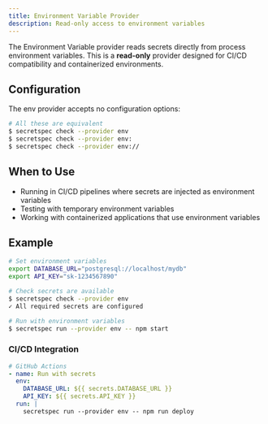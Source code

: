 ```yaml
---
title: Environment Variable Provider
description: Read-only access to environment variables
---
```


The Environment Variable provider reads secrets directly from process environment variables. This is a **read-only** provider designed for CI/CD compatibility and containerized environments.

## Configuration

The env provider accepts no configuration options:

```bash
# All these are equivalent
$ secretspec check --provider env
$ secretspec check --provider env:
$ secretspec check --provider env://
```

## When to Use

- Running in CI/CD pipelines where secrets are injected as environment variables
- Testing with temporary environment variables
- Working with containerized applications that use environment variables

## Example

```bash
# Set environment variables
export DATABASE_URL="postgresql://localhost/mydb"
export API_KEY="sk-1234567890"

# Check secrets are available
$ secretspec check --provider env
✓ All required secrets are configured

# Run with environment variables
$ secretspec run --provider env -- npm start
```

### CI/CD Integration

```yaml
# GitHub Actions
- name: Run with secrets
  env:
    DATABASE_URL: ${{ secrets.DATABASE_URL }}
    API_KEY: ${{ secrets.API_KEY }}
  run: |
    secretspec run --provider env -- npm run deploy
```